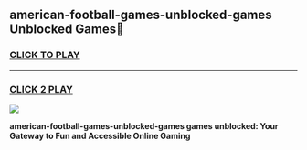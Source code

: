 
## american-football-games-unblocked-games Unblocked Games👋
<h3>
<a href="https://news.freeplayer.one?title=american-football-games-unblocked-games&ref=16F">CLICK TO PLAY</a></h3>
<hr>

<h3>
<a href="https://news.freeplayer.one?title=american-football-games-unblocked-games&ref=16F">CLICK 2 PLAY</a>
  
</h3>

<a href="https://news.freeplayer.one?title=american-football-games-unblocked-games&ref=16F/"><img src="https://clearcache.store/games.png"></a>


**american-football-games-unblocked-games games unblocked: Your Gateway to Fun and Accessible Online Gaming**
